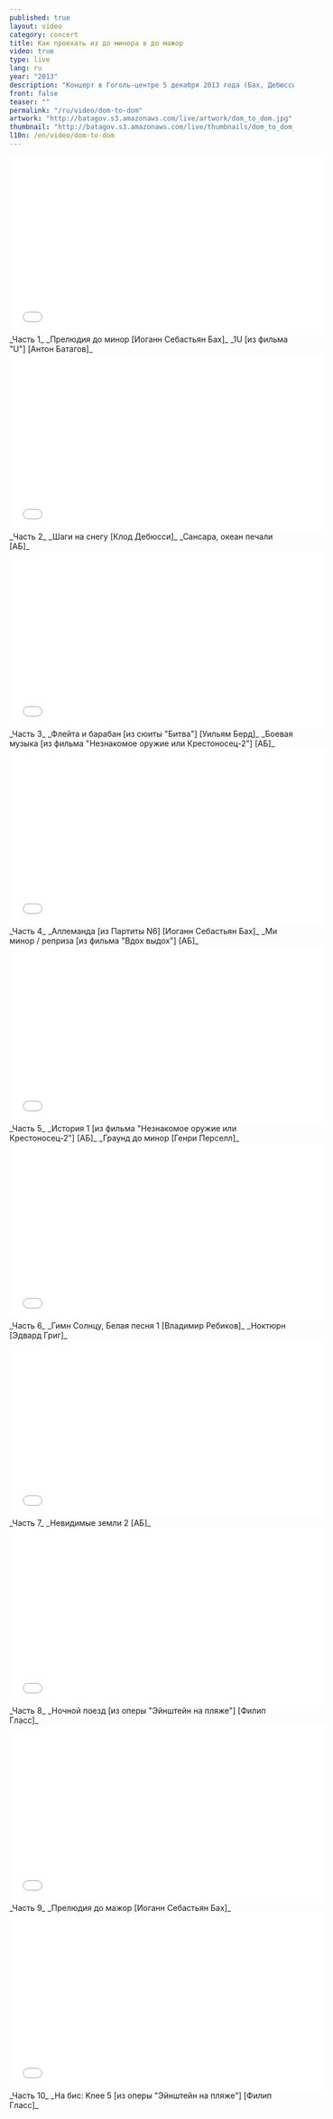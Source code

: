 ```yaml
---
published: true
layout: video
category: concert
title: Как проехать из до минора в до мажор
video: true
type: live
lang: ru
year: "2013"
description: "Концерт в Гоголь-центре 5 декабря 2013 года (Бах, Дебюсси, Батагов, Бердб, Перселл, Ребиков, Григ)"
front: false
teaser: ""
permalink: "/ru/video/dom-to-dom"
artwork: "http://batagov.s3.amazonaws.com/live/artwork/dom_to_dom.jpg"
thumbnail: "http://batagov.s3.amazonaws.com/live/thumbnails/dom_to_dom_thumb.jpg"
l10n: /en/video/dom-to-dom
---
```


<iframe id="part-1" width="560" height="315" src="//www.youtube.com/embed/ybhpeIoZBKk" frameborder="0" allowfullscreen></iframe>
_Часть 1_  
_Прелюдия до минор [Иоганн Себастьян Бах]_  
_1U [из фильма "U"] [Антон Батагов]_  
  
<iframe id="part-2" width="560" height="315" src="//www.youtube.com/embed/S-AaG6gTcfo" frameborder="0" allowfullscreen></iframe>
_Часть 2_  
_Шаги на снегу [Клод Дебюсси]_  
_Сансара, океан печали [АБ]_  
  
<iframe id="part-3" width="560" height="315" src="//www.youtube.com/embed/_KrDdDCThAc" frameborder="0" allowfullscreen></iframe>
_Часть 3_   
_Флейта и барабан [из сюиты "Битва"] [Уильям Берд]_  
_Боевая музыка [из фильма "Незнакомое оружие или Крестоносец-2"] [АБ]_  
  
<iframe id="part-4" width="560" height="315" src="//www.youtube.com/embed/UtioumAy77E" frameborder="0" allowfullscreen></iframe>
_Часть 4_  
_Аллеманда [из Партиты N6] [Иоганн Себастьян Бах]_  
_Ми минор / реприза [из фильма "Вдох выдох"] [АБ]_  
  
<iframe id="part-5" width="560" height="315" src="//www.youtube.com/embed/Fs7t_DhFksA" frameborder="0" allowfullscreen></iframe>
_Часть 5_  
_История 1 [из фильма "Незнакомое оружие или Крестоносец-2"] [АБ]_  
_Граунд до минор [Генри Перселл]_  
  
<iframe id="part-6" width="560" height="315" src="//www.youtube.com/embed/TeroHHvoV6A" frameborder="0" allowfullscreen></iframe>
_Часть 6_  
_Гимн Солнцу, Белая песня 1 [Владимир Ребиков]_  
_Ноктюрн [Эдвард Григ]_  
  
<iframe id="part-7" width="560" height="315" src="//www.youtube.com/embed/xIkJHB_Qj3Q" frameborder="0" allowfullscreen></iframe>
_Часть 7_   
_Невидимые земли 2 [АБ]_  
  
<iframe id="part-8" width="560" height="315" src="//www.youtube.com/embed/8f29S-854WE" frameborder="0" allowfullscreen></iframe>
_Часть 8_  
_Ночной поезд [из оперы "Эйнштейн на пляже"] [Филип Гласс]_  
  
<iframe id="part-9" width="560" height="315" src="//www.youtube.com/embed/Na7HuhIoyFY" frameborder="0" allowfullscreen></iframe>
_Часть 9_   
_Прелюдия до мажор [Иоганн Себастьян Бах]_  
  
<iframe id="part-10" width="560" height="315" src="//www.youtube.com/embed/KU0ezIIM-Rw" frameborder="0" allowfullscreen></iframe>
_Часть 10_   
_На бис: Knee 5 [из оперы "Эйнштейн на пляже"] [Филип Гласс]_  